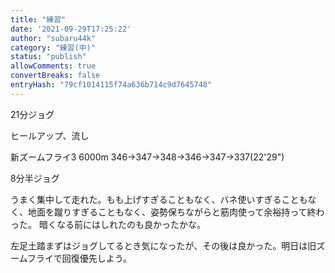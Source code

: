 ```yaml
---
title: "練習"
date: '2021-09-29T17:25:22'
author: "subaru44k"
category: "練習(中)"
status: "publish"
allowComments: true
convertBreaks: false
entryHash: "79cf1014115f74a636b714c9d7645748"
---
```

21分ジョグ

ヒールアップ、流し

新ズームフライ3
6000m
346→347→348→346→347→337(22'29")

8分半ジョグ

うまく集中して走れた。もも上げすぎることもなく、バネ使いすぎることもなく、地面を蹴りすぎることもなく、姿勢保ちながらと筋肉使って余裕持って終わった。
暗くなる前にはしれたのも良かったかな。

左足土踏まずはジョグしてるとき気になったが、その後は良かった。明日は旧ズームフライで回復優先しよう。
